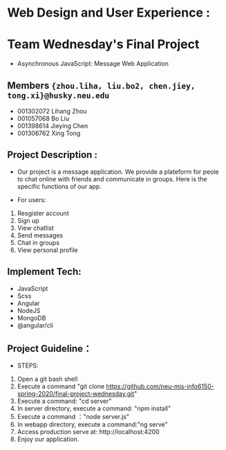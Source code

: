 # Web Design and User Experience :
# Team Wednesday's Final Project
* Asynchronous JavaScript: Message Web Application

## Members `{zhou.liha, liu.bo2, chen.jiey, tong.xi}@husky.neu.edu`
* 001302072 Lihang Zhou
* 001057068 Bo Liu
* 001398614 Jieying Chen
* 001306762 Xing Tong

## Project Description : 
*   Our project is a message application. We provide a plateform for peole to chat online with friends and communicate in groups. Here is the specific functions of our app.

* For users:
1. Resgister account
2. Sign up
3. View chatlist
4. Send messages
5. Chat in groups
6. View personal profile

## Implement Tech:
* JavaScript
* Scss
* Angular
* NodeJS
* MongoDB
* @angular/cli

## Project Guideline：
* STEPS:
1. Open a git bash shell
2. Execute a command "git clone https://github.com/neu-mis-info6150-spring-2020/final-project-wednesday.git"
3. Execute a command: "cd server"
4. In server directory, execute a command: "npm install"
5. Execute a command ："node server.js"
6. In webapp directory, execute a command:"ng serve"
7. Access production serve at: http://localhost:4200
8. Enjoy our application.


